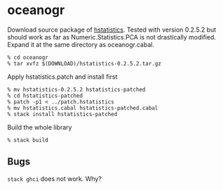 # oceanogr

Download source package of [hstatistics](https://hackage.haskell.org/package/hstatistics).  Tested with version 0.2.5.2 but should work as far as Numeric.Statistics.PCA is not drastically modified. Expand it at the same directory as oceanogr.cabal.

    % cd oceanogr
    % tar xvfz $(DOWNLOAD)/hstatistics-0.2.5.2.tar.gz


Apply hstatistics.patch and install first

    % mv hstatistics-0.2.5.2 hstatistics-patched
    % cd hstatistics-patched
    % patch -p1 < ../patch.hstatistics
    % mv hstatistics.cabal hstatistics-patched.cabal
    % stack install hstatistics-patched

Build the whole library

    % stack build

## Bugs

`stack ghci` does not work. Why?
